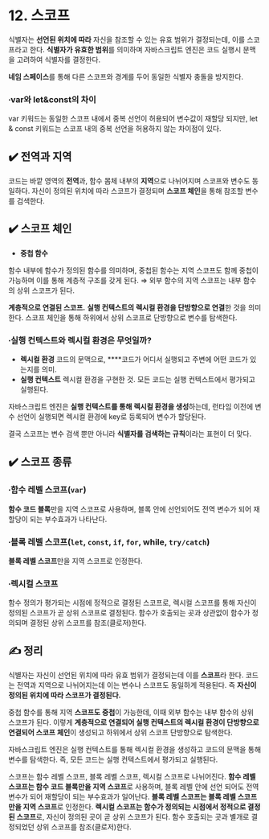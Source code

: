 # 12. 스코프

식별자는 **선언된 위치에 따라** 자신을 참조할 수 있는 유효 범위가 결정되는데, 이를 스코프라고 한다. **식별자가 유효한 범위**를 의미하며 자바스크립트 엔진은 코드 실행시 문맥을 고려하여 식별자를 결정한다. 

**네임 스페이스**를 통해 다른 스코프와 경계를 두어 동일한 식별자 충돌을 방지한다. 

### ∙var와 let&const의 차이

var 키워드는 동일한 스코프 내에서 중복 선언이 허용되어 변수값이 재할당 되지만, let & const 키워드는 스코프 내의 중복 선언을 허용하지 않는 차이점이 있다. 

## ✔️ 전역과 지역

코드는 바깥 영역의 **전역**과, 함수 몸체 내부의 **지역**으로 나뉘어지며 스코프와 변수도 동일하다. 자신이 정의된 위치에 따라 스코프가 결정되며 **스코프 체인**을 통해 참조할 변수를 검색한다. 

## ✔️ 스코프 체인

- **중첩 함수**

함수 내부에 함수가 정의된 함수를 의미하며, 중첩된 함수는 지역 스코프도 함께 중첩이 가능하며 이를 통해 계층적 구조를 갖게 된다. ⇒ 외부 함수의 지역 스코프는 내부 함수의 상위 스코프가 된다.

**계층적으로 연결된 스코프.** **실행 컨텍스트의 렉시컬 환경을 단방향으로 연결**한 것을 의미한다. 스코프 체인을 통해 하위에서 상위 스코프로 단방향으로 변수를 탐색한다.  

### ∙실행 컨텍스트와 렉시컬 환경은 무엇일까?

- **렉시컬 환경** 코드의 문맥으로, ****코드가 어디서 실행되고 주변에 어떤 코드가 있는지를 의미.
- **실행 컨텍스트** 렉시컬 환경을 구현한 것. 모든 코드는 실행 컨텍스트에서 평가되고 실행된다.

자바스크립트 엔진은 **실행 컨텍스트를 통해 렉시컬 환경을 생성**하는데, 런타임 이전에 변수 선언이 실행되면 렉시컬 환경에 key로 등록되어 변수가 할당된다. 

결국 스코프는 변수 검색 뿐만 아니라 **식별자를 검색하는 규칙**이라는 표현이 더 맞다. 

## ✔️ 스코프 종류

### ∙함수 레벨 스코프(`var`)

**함수 코드 블록**만을 지역 스코프로 사용하며, 블록 안에 선언되어도 전역 변수가 되어 재할당이 되는 부수효과가 나타난다. 

### ∙블록 레벨 스코프(`let`, `const`, `if`, `for`, while, `try/catch`)

**블록 레벨 스코프**만을 지역 스코프로 인정한다. 

### ∙렉시컬 스코프

함수 정의가 평가되는 시점에 정적으로 결정된 스코프로, 렉시컬 스코프를 통해 자신이 정의된 스코프가 곧 상위 스코프로 결정된다. 함수가 호출되는 곳과 상관없이 함수가 정의되며 결정된 상위 스코프를 참조(클로저)한다. 

## ✍️ 정리

식별자는 자신이 선언된 위치에 따라 유효 범위가 결정되는데 이를 **스코프**라 한다. 코드는 전역과 지역으로 나뉘어지는데 이는 변수나 스코프도 동일하게 적용된다. 즉 **자신이 정의된 위치에 따라 스코프가 결정된다.**

중첩 함수를 통해 지역 **스코프도 중첩**이 가능한데, 이때 외부 함수는 내부 함수의 상위 스코프가 된다. 이렇게 **계층적으로 연결되어 실행 컨텍스트의 렉시컬 환경이 단방향으로 연결되어 스코프 체인**이 생성되고 하위에서 상위 스코프 단방향으로 탐색한다.

자바스크립트 엔진은 실행 컨텍스트를 통해 렉시컬 환경을 생성하고 코드의 문맥을 통해 변수를 탐색한다. 즉, 모든 코드는 실행 컨텍스트에서 평가되고 실행된다. 

스코프는 함수 레벨 스코프, 블록 레벨 스코프, 렉시컬 스코프로 나뉘어진다. **함수 레벨 스코프는 함수 코드 블록만을 지역 스코프**로 사용하며, 블록 레벨 안에 선언 되어도 전역 변수가 되어 재할당이 되는 부수효과가 일어난다. **블록 레벨 스코프는 블록 레벨 스코프만을 지역 스코프**로 인정한다. **렉시컬 스코프는 함수가 정의되는 시점에서 정적으로 결정된 스코프**로, 자신이 정의된 곳이 곧 상위 스코프가 된다. 함수 호출되는 곳과 별개로 결정되었던 상위 스코프를 참조(클로저)한다.